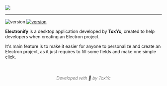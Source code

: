 <img align="center" src="./docs/img/readme-logo.png">

***

![version](https://img.shields.io/badge/version-...-B38F00?style=for-the-badge)
[![version](https://img.shields.io/badge/developed-ToxYc-purple?style=for-the-badge)](https://github.com/srtoxyc)

**Electronify** is a desktop application developed by **ToxYc**, created to help developers when creating an Electron project.

It's main feature is to make it easier for anyone to personalize and create an Electron project, as it just requires to fill some fields and make one simple click.

<br>

<h5 align="center" style="font-weight: 200;">Developed with &#x1F49B; by ToxYc</h5>
